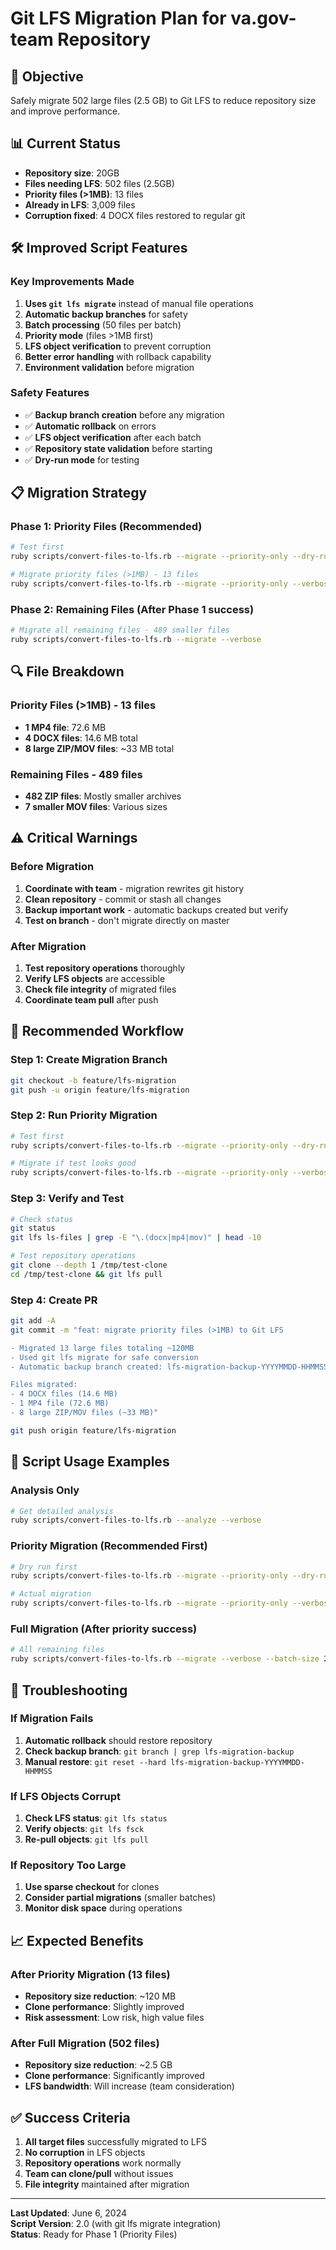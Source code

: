 # Git LFS Migration Plan for va.gov-team Repository

## 🎯 **Objective**
Safely migrate 502 large files (2.5 GB) to Git LFS to reduce repository size and improve performance.

## 📊 **Current Status**
- **Repository size**: 20GB
- **Files needing LFS**: 502 files (2.5GB)
- **Priority files (>1MB)**: 13 files
- **Already in LFS**: 3,009 files
- **Corruption fixed**: 4 DOCX files restored to regular git

## 🛠️ **Improved Script Features**

### **Key Improvements Made**
1. **Uses `git lfs migrate`** instead of manual file operations
2. **Automatic backup branches** for safety
3. **Batch processing** (50 files per batch)
4. **Priority mode** (files >1MB first)
5. **LFS object verification** to prevent corruption
6. **Better error handling** with rollback capability
7. **Environment validation** before migration

### **Safety Features**
- ✅ **Backup branch creation** before any migration
- ✅ **Automatic rollback** on errors
- ✅ **LFS object verification** after each batch
- ✅ **Repository state validation** before starting
- ✅ **Dry-run mode** for testing

## 📋 **Migration Strategy**

### **Phase 1: Priority Files (Recommended)**
```bash
# Test first
ruby scripts/convert-files-to-lfs.rb --migrate --priority-only --dry-run --verbose

# Migrate priority files (>1MB) - 13 files
ruby scripts/convert-files-to-lfs.rb --migrate --priority-only --verbose
```

### **Phase 2: Remaining Files (After Phase 1 success)**
```bash
# Migrate all remaining files - 489 smaller files
ruby scripts/convert-files-to-lfs.rb --migrate --verbose
```

## 🔍 **File Breakdown**

### **Priority Files (>1MB) - 13 files**
- **1 MP4 file**: 72.6 MB
- **4 DOCX files**: 14.6 MB total
- **8 large ZIP/MOV files**: ~33 MB total

### **Remaining Files - 489 files**
- **482 ZIP files**: Mostly smaller archives
- **7 smaller MOV files**: Various sizes

## ⚠️ **Critical Warnings**

### **Before Migration**
1. **Coordinate with team** - migration rewrites git history
2. **Clean repository** - commit or stash all changes
3. **Backup important work** - automatic backups created but verify
4. **Test on branch** - don't migrate directly on master

### **After Migration**
1. **Test repository operations** thoroughly
2. **Verify LFS objects** are accessible
3. **Check file integrity** of migrated files
4. **Coordinate team pull** after push

## 🚀 **Recommended Workflow**

### **Step 1: Create Migration Branch**
```bash
git checkout -b feature/lfs-migration
git push -u origin feature/lfs-migration
```

### **Step 2: Run Priority Migration**
```bash
# Test first
ruby scripts/convert-files-to-lfs.rb --migrate --priority-only --dry-run

# Migrate if test looks good
ruby scripts/convert-files-to-lfs.rb --migrate --priority-only --verbose
```

### **Step 3: Verify and Test**
```bash
# Check status
git status
git lfs ls-files | grep -E "\.(docx|mp4|mov)" | head -10

# Test repository operations
git clone --depth 1 /tmp/test-clone
cd /tmp/test-clone && git lfs pull
```

### **Step 4: Create PR**
```bash
git add -A
git commit -m "feat: migrate priority files (>1MB) to Git LFS

- Migrated 13 large files totaling ~120MB
- Used git lfs migrate for safe conversion
- Automatic backup branch created: lfs-migration-backup-YYYYMMDD-HHMMSS

Files migrated:
- 4 DOCX files (14.6 MB)
- 1 MP4 file (72.6 MB)
- 8 large ZIP/MOV files (~33 MB)"

git push origin feature/lfs-migration
```

## 🔧 **Script Usage Examples**

### **Analysis Only**
```bash
# Get detailed analysis
ruby scripts/convert-files-to-lfs.rb --analyze --verbose
```

### **Priority Migration (Recommended First)**
```bash
# Dry run first
ruby scripts/convert-files-to-lfs.rb --migrate --priority-only --dry-run --verbose

# Actual migration
ruby scripts/convert-files-to-lfs.rb --migrate --priority-only --verbose
```

### **Full Migration (After priority success)**
```bash
# All remaining files
ruby scripts/convert-files-to-lfs.rb --migrate --verbose --batch-size 25
```

## 🚨 **Troubleshooting**

### **If Migration Fails**
1. **Automatic rollback** should restore repository
2. **Check backup branch**: `git branch | grep lfs-migration-backup`
3. **Manual restore**: `git reset --hard lfs-migration-backup-YYYYMMDD-HHMMSS`

### **If LFS Objects Corrupt**
1. **Check LFS status**: `git lfs status`
2. **Verify objects**: `git lfs fsck`
3. **Re-pull objects**: `git lfs pull`

### **If Repository Too Large**
1. **Use sparse checkout** for clones
2. **Consider partial migrations** (smaller batches)
3. **Monitor disk space** during operations

## 📈 **Expected Benefits**

### **After Priority Migration (13 files)**
- **Repository size reduction**: ~120 MB
- **Clone performance**: Slightly improved
- **Risk assessment**: Low risk, high value files

### **After Full Migration (502 files)**
- **Repository size reduction**: ~2.5 GB
- **Clone performance**: Significantly improved
- **LFS bandwidth**: Will increase (team consideration)

## ✅ **Success Criteria**

1. **All target files** successfully migrated to LFS
2. **No corruption** in LFS objects
3. **Repository operations** work normally
4. **Team can clone/pull** without issues
5. **File integrity** maintained after migration

---

**Last Updated**: June 6, 2024  
**Script Version**: 2.0 (with git lfs migrate integration)  
**Status**: Ready for Phase 1 (Priority Files)
</content>
</invoke>
